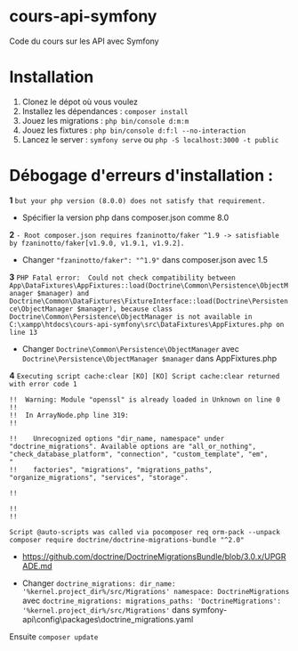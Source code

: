 # cours-api-symfony
Code du cours sur les API avec Symfony

# Installation

1. Clonez le dépot où vous voulez
2. Installez les dépendances : `composer install`
3. Jouez les migrations : `php bin/console d:m:m`
4. Jouez les fixtures : `php bin/console d:f:l --no-interaction`
5. Lancez le server : `symfony serve` ou `php -S localhost:3000 -t public`

# Débogage d'erreurs d'installation :
**1** 
`but your php version (8.0.0) does not satisfy that requirement.`
* Spécifier la version php dans composer.json comme 8.0

**2** 
`- Root composer.json requires fzaninotto/faker ^1.9 -> satisfiable by fzaninotto/faker[v1.9.0, v1.9.1, v1.9.2].`
* Changer `"fzaninotto/faker": "^1.9"` dans composer.json avec 1.5

**3** 
`PHP Fatal error:  Could not check compatibility between App\DataFixtures\AppFixtures::load(Doctrine\Common\Persistence\ObjectManager $manager) and Doctrine\Common\DataFixtures\FixtureInterface::load(Doctrine\Persistence\ObjectManager $manager), because class Doctrine\Common\Persistence\ObjectManager is not available in C:\xampp\htdocs\cours-api-symfony\src\DataFixtures\AppFixtures.php on line 13`
* Changer `Doctrine\Common\Persistence\ObjectManager` avec `Doctrine\Persistence\ObjectManager $manager` dans AppFixtures.php

**4** 
`Executing script cache:clear [KO]
 [KO]
Script cache:clear returned with error code 1`
```!!
!!  Warning: Module "openssl" is already loaded in Unknown on line 0
!!
!!  In ArrayNode.php line 319:
!!  

!!    Unrecognized options "dir_name, namespace" under "doctrine_migrations". Available options are "all_or_nothing", "check_database_platform", "connection", "custom_template", "em", 
"
!!    factories", "migrations", "migrations_paths", "organize_migrations", "services", "storage".

!!  

!!
!!
``` 

`Script @auto-scripts was called via pocomposer req orm-pack --unpack
composer require doctrine/doctrine-migrations-bundle "^2.0" `
* https://github.com/doctrine/DoctrineMigrationsBundle/blob/3.0.x/UPGRADE.md

* Changer
`doctrine_migrations:
    dir_name: '%kernel.project_dir%/src/Migrations'
    namespace: DoctrineMigrations` 
    avec
    `doctrine_migrations:
    migrations_paths:
        'DoctrineMigrations': '%kernel.project_dir%/src/Migrations'`
dans symfony-api\config\packages\doctrine_migrations.yaml

Ensuite `composer update`
